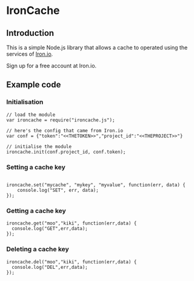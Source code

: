 # IronCache

## Introduction

This is a simple Node.js library that allows a cache to operated using the services of [Iron.io](http://www.iron.io/).

Sign up for a free account at Iron.io. 

## Example code

### Initialisation

```
// load the module
var ironcache = require("ironcache.js");

// here's the config that came from Iron.io
var conf = {"token":"<<THETOKEN>>","project_id":"<<THEPROJECT>>"}

// initialise the module  
ironcache.init(conf.project_id, conf.token);
```

### Setting a cache key

```

ironcache.set("mycache", "mykey", "myvalue", function(err, data) {
    console.log("SET", err, data);
});

```

### Getting a cache key

```
ironcache.get("moo","kiki", function(err,data) {
  console.log("GET",err,data);
});
```

### Deleting a cache key

```
ironcache.del("moo","kiki", function(err,data) {
  console.log("DEL",err,data);
});

```


